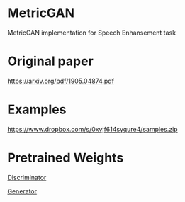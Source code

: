# MetricGAN
MetricGAN implementation for Speech Enhansement task
# Original paper
https://arxiv.org/pdf/1905.04874.pdf

# Examples 
https://www.dropbox.com/s/0xvjf614syqure4/samples.zip

# Pretrained Weights

[Discriminator](https://drive.google.com/file/d/10tRuABYZrnYB39YbSj6veuZ3CT8VZ27p/view?usp=sharing)

[Generator](https://drive.google.com/file/d/1YSdodXcLteb8tjhiuFeojSohNXvAURsV/view?usp=sharing)
